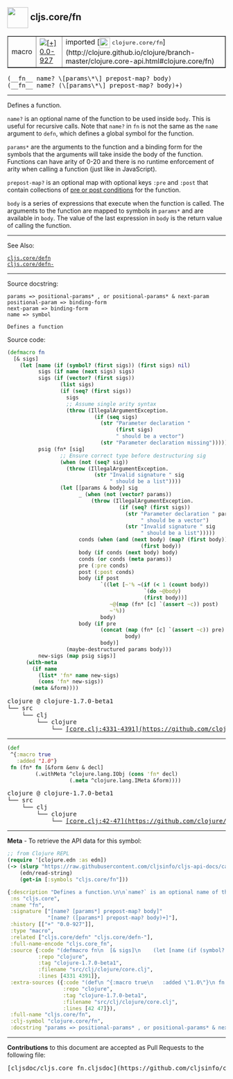 ## <img width="48px" valign="middle" src="http://i.imgur.com/Hi20huC.png"> cljs.core/fn

 <table border="1">
<tr>

<td>macro</td>
<td><a href="https://github.com/cljsinfo/cljs-api-docs/tree/0.0-927"><img valign="middle" alt="[+] 0.0-927" src="https://img.shields.io/badge/+-0.0--927-lightgrey.svg"></a> </td>
<td>
imported [<img height="24px" valign="middle" src="http://i.imgur.com/1GjPKvB.png"> <samp>clojure.core/fn</samp>](http://clojure.github.io/clojure/branch-master/clojure.core-api.html#clojure.core/fn)
</td>
</tr>
</table>

 <samp>
(__fn__ name? \[params\*\] prepost-map? body)<br>
</samp>
 <samp>
(__fn__ name? (\[params\*\] prepost-map? body)+)<br>
</samp>

---

Defines a function.

`name?` is an optional name of the function to be used inside `body`. This is
useful for recursive calls. Note that `name?` in `fn` is not the same as the
`name` argument to `defn`, which defines a global symbol for the function.

`params*` are the arguments to the function and a binding form for the symbols
that the arguments will take inside the body of the function. Functions can have
arity of 0-20 and there is no runtime enforcement of arity when calling a
function (just like in JavaScript).

`prepost-map?` is an optional map with optional keys `:pre` and `:post` that
contain collections of [pre or post conditions](http://blog.fogus.me/2009/12/21/clojures-pre-and-post/)
for the function.

`body` is a series of expressions that execute when the function is called. The
arguments to the function are mapped to symbols in `params*` and are available
in `body`. The value of the last expression in `body` is the return value of
calling the function.

---


See Also:

[`cljs.core/defn`](cljs.core_defn.md)<br>
[`cljs.core/defn-`](cljs.core_defn-.md)<br>

---

Source docstring:

```
params => positional-params* , or positional-params* & next-param
positional-param => binding-form
next-param => binding-form
name => symbol

Defines a function
```

Source code:

```clj
(defmacro fn
  [& sigs]
    (let [name (if (symbol? (first sigs)) (first sigs) nil)
          sigs (if name (next sigs) sigs)
          sigs (if (vector? (first sigs)) 
                 (list sigs) 
                 (if (seq? (first sigs))
                   sigs
                   ;; Assume single arity syntax
                   (throw (IllegalArgumentException. 
                            (if (seq sigs)
                              (str "Parameter declaration " 
                                   (first sigs)
                                   " should be a vector")
                              (str "Parameter declaration missing"))))))
          psig (fn* [sig]
                 ;; Ensure correct type before destructuring sig
                 (when (not (seq? sig))
                   (throw (IllegalArgumentException.
                            (str "Invalid signature " sig
                                 " should be a list"))))
                 (let [[params & body] sig
                       _ (when (not (vector? params))
                           (throw (IllegalArgumentException. 
                                    (if (seq? (first sigs))
                                      (str "Parameter declaration " params
                                           " should be a vector")
                                      (str "Invalid signature " sig
                                           " should be a list")))))
                       conds (when (and (next body) (map? (first body))) 
                                           (first body))
                       body (if conds (next body) body)
                       conds (or conds (meta params))
                       pre (:pre conds)
                       post (:post conds)                       
                       body (if post
                              `((let [~'% ~(if (< 1 (count body)) 
                                            `(do ~@body) 
                                            (first body))]
                                 ~@(map (fn* [c] `(assert ~c)) post)
                                 ~'%))
                              body)
                       body (if pre
                              (concat (map (fn* [c] `(assert ~c)) pre) 
                                      body)
                              body)]
                   (maybe-destructured params body)))
          new-sigs (map psig sigs)]
      (with-meta
        (if name
          (list* 'fn* name new-sigs)
          (cons 'fn* new-sigs))
        (meta &form))))
```

 <pre>
clojure @ clojure-1.7.0-beta1
└── src
    └── clj
        └── clojure
            └── <ins>[core.clj:4331-4391](https://github.com/clojure/clojure/blob/clojure-1.7.0-beta1/src/clj/clojure/core.clj#L4331-L4391)</ins>
</pre>


---

```clj
(def
 ^{:macro true
   :added "1.0"}
 fn (fn* fn [&form &env & decl] 
         (.withMeta ^clojure.lang.IObj (cons 'fn* decl) 
                    (.meta ^clojure.lang.IMeta &form))))
```

 <pre>
clojure @ clojure-1.7.0-beta1
└── src
    └── clj
        └── clojure
            └── <ins>[core.clj:42-47](https://github.com/clojure/clojure/blob/clojure-1.7.0-beta1/src/clj/clojure/core.clj#L42-L47)</ins>
</pre>

---

__Meta__ - To retrieve the API data for this symbol:

```clj
;; from Clojure REPL
(require '[clojure.edn :as edn])
(-> (slurp "https://raw.githubusercontent.com/cljsinfo/cljs-api-docs/catalog/cljs-api.edn")
    (edn/read-string)
    (get-in [:symbols "cljs.core/fn"]))
```

```clj
{:description "Defines a function.\n\n`name?` is an optional name of the function to be used inside `body`. This is\nuseful for recursive calls. Note that `name?` in `fn` is not the same as the\n`name` argument to `defn`, which defines a global symbol for the function.\n\n`params*` are the arguments to the function and a binding form for the symbols\nthat the arguments will take inside the body of the function. Functions can have\narity of 0-20 and there is no runtime enforcement of arity when calling a\nfunction (just like in JavaScript).\n\n`prepost-map?` is an optional map with optional keys `:pre` and `:post` that\ncontain collections of [pre or post conditions](http://blog.fogus.me/2009/12/21/clojures-pre-and-post/)\nfor the function.\n\n`body` is a series of expressions that execute when the function is called. The\narguments to the function are mapped to symbols in `params*` and are available\nin `body`. The value of the last expression in `body` is the return value of\ncalling the function.",
 :ns "cljs.core",
 :name "fn",
 :signature ["[name? [params*] prepost-map? body]"
             "[name? ([params*] prepost-map? body)+]"],
 :history [["+" "0.0-927"]],
 :type "macro",
 :related ["cljs.core/defn" "cljs.core/defn-"],
 :full-name-encode "cljs.core_fn",
 :source {:code "(defmacro fn\n  [& sigs]\n    (let [name (if (symbol? (first sigs)) (first sigs) nil)\n          sigs (if name (next sigs) sigs)\n          sigs (if (vector? (first sigs)) \n                 (list sigs) \n                 (if (seq? (first sigs))\n                   sigs\n                   ;; Assume single arity syntax\n                   (throw (IllegalArgumentException. \n                            (if (seq sigs)\n                              (str \"Parameter declaration \" \n                                   (first sigs)\n                                   \" should be a vector\")\n                              (str \"Parameter declaration missing\"))))))\n          psig (fn* [sig]\n                 ;; Ensure correct type before destructuring sig\n                 (when (not (seq? sig))\n                   (throw (IllegalArgumentException.\n                            (str \"Invalid signature \" sig\n                                 \" should be a list\"))))\n                 (let [[params & body] sig\n                       _ (when (not (vector? params))\n                           (throw (IllegalArgumentException. \n                                    (if (seq? (first sigs))\n                                      (str \"Parameter declaration \" params\n                                           \" should be a vector\")\n                                      (str \"Invalid signature \" sig\n                                           \" should be a list\")))))\n                       conds (when (and (next body) (map? (first body))) \n                                           (first body))\n                       body (if conds (next body) body)\n                       conds (or conds (meta params))\n                       pre (:pre conds)\n                       post (:post conds)                       \n                       body (if post\n                              `((let [~'% ~(if (< 1 (count body)) \n                                            `(do ~@body) \n                                            (first body))]\n                                 ~@(map (fn* [c] `(assert ~c)) post)\n                                 ~'%))\n                              body)\n                       body (if pre\n                              (concat (map (fn* [c] `(assert ~c)) pre) \n                                      body)\n                              body)]\n                   (maybe-destructured params body)))\n          new-sigs (map psig sigs)]\n      (with-meta\n        (if name\n          (list* 'fn* name new-sigs)\n          (cons 'fn* new-sigs))\n        (meta &form))))",
          :repo "clojure",
          :tag "clojure-1.7.0-beta1",
          :filename "src/clj/clojure/core.clj",
          :lines [4331 4391]},
 :extra-sources ({:code "(def\n ^{:macro true\n   :added \"1.0\"}\n fn (fn* fn [&form &env & decl] \n         (.withMeta ^clojure.lang.IObj (cons 'fn* decl) \n                    (.meta ^clojure.lang.IMeta &form))))",
                  :repo "clojure",
                  :tag "clojure-1.7.0-beta1",
                  :filename "src/clj/clojure/core.clj",
                  :lines [42 47]}),
 :full-name "cljs.core/fn",
 :clj-symbol "clojure.core/fn",
 :docstring "params => positional-params* , or positional-params* & next-param\npositional-param => binding-form\nnext-param => binding-form\nname => symbol\n\nDefines a function"}

```

---

__Contributions__ to this document are accepted as Pull Requests to the following file:

 <pre>
[cljsdoc/cljs.core_fn.cljsdoc](https://github.com/cljsinfo/cljs-api-docs/blob/master/cljsdoc/cljs.core_fn.cljsdoc)
</pre>

